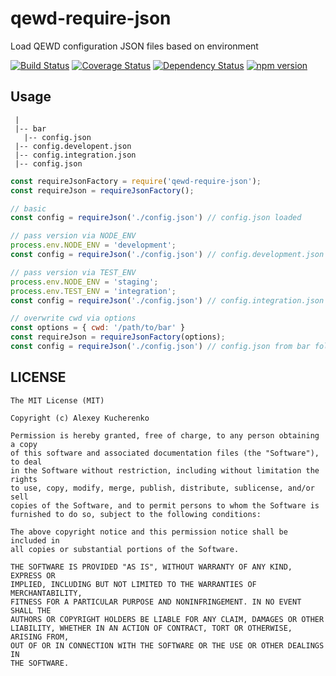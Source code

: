 # qewd-require-json

Load QEWD configuration JSON files based on environment

[![Build Status](https://travis-ci.org/killmenot/qewd-require-json.svg?branch=master)](https://travis-ci.org/killmenot/qewd-require-json) [![Coverage Status](https://coveralls.io/repos/github/killmenot/qewd-require-json/badge.svg?branch=master)](https://coveralls.io/github/killmenot/qewd-require-json?branch=master) [![Dependency Status](https://david-dm.org/killmenot/qewd-require-json.svg)](https://david-dm.org/killmenot/qewd-require-json) [![npm version](https://img.shields.io/npm/v/qewd-require-json.svg)](https://www.npmjs.com/package/qewd-require-json)


## Usage

```
 |
 |-- bar
   |-- config.json
 |-- config.developent.json
 |-- config.integration.json
 |-- config.json
```

```js
const requireJsonFactory = require('qewd-require-json');
const requireJson = requireJsonFactory();

// basic
const config = requireJson('./config.json') // config.json loaded

// pass version via NODE_ENV
process.env.NODE_ENV = 'development';
const config = requireJson('./config.json') // config.development.json is loaded

// pass version via TEST_ENV
process.env.NODE_ENV = 'staging';
process.env.TEST_ENV = 'integration';
const config = requireJson('./config.json') // config.integration.json is loaded

// overwrite cwd via options
const options = { cwd: '/path/to/bar' }
const requireJson = requireJsonFactory(options);
const config = requireJson('./config.json') // config.json from bar folder is loaded
```


## LICENSE

    The MIT License (MIT)

    Copyright (c) Alexey Kucherenko

    Permission is hereby granted, free of charge, to any person obtaining a copy
    of this software and associated documentation files (the "Software"), to deal
    in the Software without restriction, including without limitation the rights
    to use, copy, modify, merge, publish, distribute, sublicense, and/or sell
    copies of the Software, and to permit persons to whom the Software is
    furnished to do so, subject to the following conditions:

    The above copyright notice and this permission notice shall be included in
    all copies or substantial portions of the Software.

    THE SOFTWARE IS PROVIDED "AS IS", WITHOUT WARRANTY OF ANY KIND, EXPRESS OR
    IMPLIED, INCLUDING BUT NOT LIMITED TO THE WARRANTIES OF MERCHANTABILITY,
    FITNESS FOR A PARTICULAR PURPOSE AND NONINFRINGEMENT. IN NO EVENT SHALL THE
    AUTHORS OR COPYRIGHT HOLDERS BE LIABLE FOR ANY CLAIM, DAMAGES OR OTHER
    LIABILITY, WHETHER IN AN ACTION OF CONTRACT, TORT OR OTHERWISE, ARISING FROM,
    OUT OF OR IN CONNECTION WITH THE SOFTWARE OR THE USE OR OTHER DEALINGS IN
    THE SOFTWARE.

